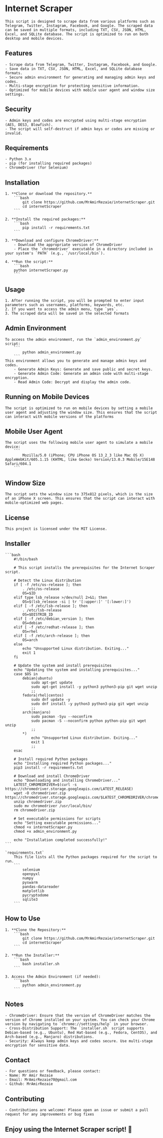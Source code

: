 # Internet Scraper

    This script is designed to scrape data from various platforms such as Telegram, Twitter, Instagram, Facebook, and Google. The scraped data can be saved in multiple formats, including TXT, CSV, JSON, HTML, Excel, and SQLite database. The script is optimized to run on both desktop and mobile devices.

## Features

    - Scrape data from Telegram, Twitter, Instagram, Facebook, and Google.
    - Save data in TXT, CSV, JSON, HTML, Excel, and SQLite database formats.
    - Secure admin environment for generating and managing admin keys and codes.
    - Multi-stage encryption for protecting sensitive information.
    - Optimized for mobile devices with mobile user agent and window size settings.

## Security
    - Admin keys and codes are encrypted using multi-stage encryption (AES, DES3, Blowfish).
    - The script will self-destruct if admin keys or codes are missing or invalid.

## Requirements

    - Python 3.x
    - pip (for installing required packages)
    - ChromeDriver (for Selenium)

## Installation
   
    1. **Clone or download the repository.**
        ```bash
            git clone https://github.com/MrAmirRezaie/internetScraper.git
            cd internetScraper
        ```
        
    2. **Install the required packages:**
        ```bash
            pip install -r requirements.txt
        ```
      
    3. **Download and configure ChromeDriver:**
        - Download the appropriate version of ChromeDriver
        - Place the `chromedriver` executable in a directory included in your system's `PATH` (e.g., `/usr/local/bin`).
   
    4. **Run the script:**
        ```bash
        python internetScraper.py
        ```
      
## Usage

    1. After running the script, you will be prompted to enter input parameters such as usernames, platforms, keywords, etc.
    2. If you want to access the admin menu, type `yes`.
    3. The scraped data will be saved in the selected formats

## Admin Environment
    To access the admin environment, run the `admin_environment.py` script:
        ```
            python admin_environment.py
        ```
    This environment allows you to generate and manage admin keys and codes.
        - Generate Admin Keys: Generate and save public and secret keys.
        - Generate Admin Code: Generate an admin code with multi-stage encryption.
        - Read Admin Code: Decrypt and display the admin code.

## Running on Mobile Devices
    The script is optimized to run on mobile devices by setting a mobile user agent and adjusting the window size. This ensures that the script can interact with mobile versions of the platforms

## Mobile User Agent
    The script uses the following mobile user agent to simulate a mobile device:
        ```
            Mozilla/5.0 (iPhone; CPU iPhone OS 13_2_3 like Mac OS X) AppleWebKit/605.1.15 (KHTML, like Gecko) Version/13.0.3 Mobile/15E148 Safari/604.1
        ```

## Window Size
    The script sets the window size to 375x812 pixels, which is the size of an iPhone X screen. This ensures that the script can interact with mobile-optimized web pages.

## License
    This project is licensed under the MIT License.
   
## Installer
    ```bash
        #!/bin/bash

        # This script installs the prerequisites for the Internet Scraper script.

        # Detect the Linux distribution
        if [ -f /etc/os-release ]; then
            . /etc/os-release
            OS=$ID
        elif type lsb_release >/dev/null 2>&1; then
            OS=$(lsb_release -si | tr '[:upper:]' '[:lower:]')
        elif [ -f /etc/lsb-release ]; then
            . /etc/lsb-release
            OS=$DISTRIB_ID
        elif [ -f /etc/debian_version ]; then
            OS=debian
        elif [ -f /etc/redhat-release ]; then
            OS=rhel
        elif [ -f /etc/arch-release ]; then
            OS=arch
        else
            echo "Unsupported Linux distribution. Exiting..."
            exit 1
        fi

        # Update the system and install prerequisites
        echo "Updating the system and installing prerequisites..."
        case $OS in
            debian|ubuntu)
                sudo apt-get update
                sudo apt-get install -y python3 python3-pip git wget unzip
                ;;
            fedora|rhel|centos)
                sudo dnf update -y
                sudo dnf install -y python3 python3-pip git wget unzip
                ;;
            arch|manjaro)
                sudo pacman -Syu --noconfirm
                sudo pacman -S --noconfirm python python-pip git wget unzip
                ;;
            *)
                echo "Unsupported Linux distribution. Exiting..."
                exit 1
                ;;
        esac

        # Install required Python packages
        echo "Installing required Python packages..."
        pip3 install -r requirements.txt

        # Download and install ChromeDriver
        echo "Downloading and installing ChromeDriver..."
        LATEST_CHROMEDRIVER=$(curl -s https://chromedriver.storage.googleapis.com/LATEST_RELEASE)
        wget -O chromedriver.zip https://chromedriver.storage.googleapis.com/$LATEST_CHROMEDRIVER/chromedriver_linux64.zip
        unzip chromedriver.zip
        sudo mv chromedriver /usr/local/bin/
        rm chromedriver.zip

        # Set executable permissions for scripts
        echo "Setting executable permissions..."
        chmod +x internetScraper.py
        chmod +x admin_environment.py

        echo "Installation completed successfully!"
    ```

    `requirements.txt`
        This file lists all the Python packages required for the script to run.
        ```
            selenium
            openpyxl
            numpy
            pyswarm
            pandas-datareader
            matplotlib
            pycryptodome
            sqlite3
        ```
## How to Use
    1. **Clone the Repository:**
        ```bash
            git clone https://github.com/MrAmirRezaie/internetScraper.git
            cd internetScraper
        ```

    2. **Run the Installer:**
        ```bash
            bash installer.sh
        ```

    3. Access the Admin Environment (if needed):
        ```bash
            python admin_environment.py
        ```

## Notes

    - ChromeDriver: Ensure that the version of ChromeDriver matches the version of Chrome installed on your system. You can check your Chrome version by navigating to `chrome://settings/help` in your browser.
    - Cross-Distribution Support: The `installer.sh` script supports Debian-based (e.g., Ubuntu), Red Hat-based (e.g., Fedora, CentOS), and Arch-based (e.g., Manjaro) distributions.
    - Security: Always keep admin keys and codes secure. Use multi-stage encryption for sensitive data.

## Contact

    - For questions or feedback, please contact:
    - Name: Mr Amir Rezaie
    - Email: MrAmirRezaie70@gmail.com
    - Github: MrAmirRezaie

## Contributing

    - Contributions are welcome! Please open an issue or submit a pull request for any improvements or bug fixes

## **Enjoy using the Internet Scraper script! 🚀**
